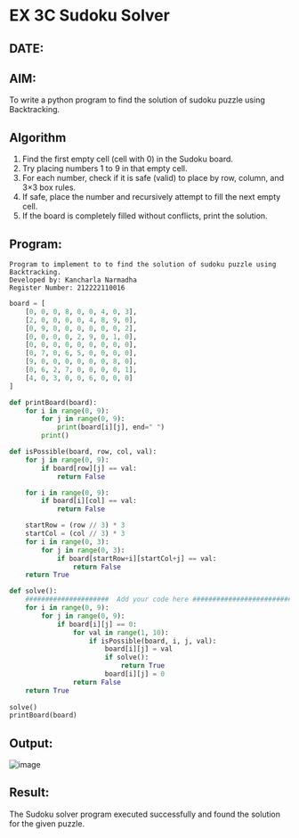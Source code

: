 # EX 3C Sudoku Solver
## DATE:
## AIM:
To write a python program to find the solution of sudoku puzzle using Backtracking.


## Algorithm
1. Find the first empty cell (cell with 0) in the Sudoku board.
2. Try placing numbers 1 to 9 in that empty cell.
3. For each number, check if it is safe (valid) to place by row, column, and 3×3 box rules.
4. If safe, place the number and recursively attempt to fill the next empty cell.
5. If the board is completely filled without conflicts, print the solution. 

## Program:
```
Program to implement to to find the solution of sudoku puzzle using Backtracking.
Developed by: Kancharla Narmadha
Register Number: 212222110016
```
```python
board = [
    [0, 0, 0, 8, 0, 0, 4, 0, 3],
    [2, 0, 0, 0, 0, 4, 8, 9, 0],
    [0, 9, 0, 0, 0, 0, 0, 0, 2],
    [0, 0, 0, 0, 2, 9, 0, 1, 0],
    [0, 0, 0, 0, 0, 0, 0, 0, 0],
    [0, 7, 0, 6, 5, 0, 0, 0, 0],
    [9, 0, 0, 0, 0, 0, 0, 8, 0],
    [0, 6, 2, 7, 0, 0, 0, 0, 1],
    [4, 0, 3, 0, 0, 6, 0, 0, 0]
]

def printBoard(board):
    for i in range(0, 9):
        for j in range(0, 9):
            print(board[i][j], end=" ")
        print()

def isPossible(board, row, col, val):
    for j in range(0, 9):
        if board[row][j] == val:
            return False

    for i in range(0, 9):
        if board[i][col] == val:
            return False

    startRow = (row // 3) * 3
    startCol = (col // 3) * 3
    for i in range(0, 3):
        for j in range(0, 3):
            if board[startRow+i][startCol+j] == val:
                return False
    return True

def solve():
    #####################  Add your code here #########################
    for i in range(0, 9):
        for j in range(0, 9):
            if board[i][j] == 0:
                for val in range(1, 10):
                    if isPossible(board, i, j, val):
                        board[i][j] = val
                        if solve():  
                            return True
                        board[i][j] = 0  
                return False
    return True
    
solve()
printBoard(board)

```

## Output:
![image](https://github.com/user-attachments/assets/b12f5fb7-18a2-4345-9caf-c5743b51abef)



## Result:
The Sudoku solver program executed successfully and found the solution for the given puzzle.
